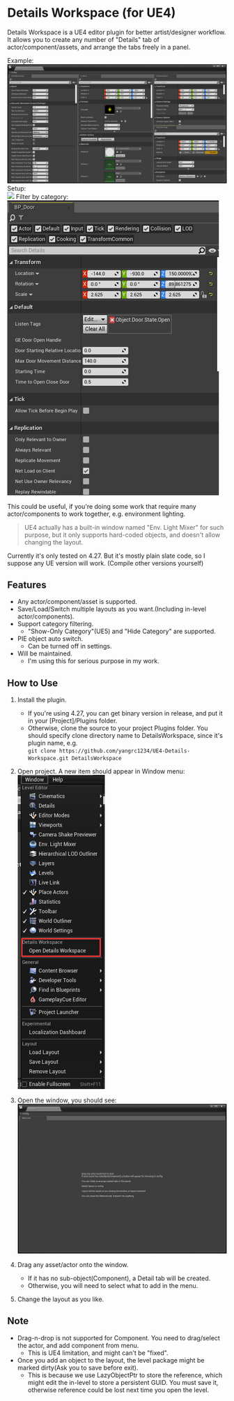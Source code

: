 ﻿# Details Workspace (for UE4)
Details Workspace is a UE4 editor plugin for better artist/designer workflow.    
It allows you to create any number of "Details" tab of actor/component/assets, and arrange the tabs freely in a panel.  

Example:  
![](Images/Example0.png)  
Setup:  
![](Images/Animated.gif)
Filter by category:  
![](Images/CategoryFilter.gif)

This could be useful, if you're doing some work that require many actor/components to work together, e.g. environment lighting.  

> UE4 actually has a built-in window named "Env. Light Mixer" for such purpose, but it only supports hard-coded objects, and doesn't allow changing the layout.  
 
Currently it's only tested on 4.27. But it's mostly plain slate code, so I suppose any UE version will work. (Compile other versions yourself)

## Features  
* Any actor/component/asset is supported.  
* Save/Load/Switch multiple layouts as you want.(Including in-level actor/components).   
* Support category filtering. 
    * "Show-Only Category"(UE5) and "Hide Category" are supported.  
* PIE object auto switch.  
    * Can be turned off in settings.  
* Will be maintained.
    * I'm using this for serious purpose in my work.  

## How to Use  

1. Install the plugin.
    * If you're using 4.27, you can get binary version in release, and put it in your \[Project\]/Plugins folder.  
    * Otherwise, clone the source to your project Plugins folder. You should specify clone directory name to DetailsWorkspace, since it's plugin name, e.g.   
    `git clone https://github.com/yangrc1234/UE4-Details-Workspace.git DetailsWorkspace`

2. Open project. A new item should appear in Window menu:    
![](Images/WhereToOpen.png)

3. Open the window, you should see:  
![](Images/FirstOpen.png)  

4. Drag any asset/actor onto the window.
    * If it has no sub-object(Component), a Detail tab will be created.  
    * Otherwise, you will need to select what to add in the menu.   
    
5. Change the layout as you like.


## Note  
* Drag-n-drop is not supported for Component. You need to drag/select the actor, and add component from menu.
   * This is UE4 limitation, and might can't be "fixed".  
* Once you add an object to the layout, the level package might be marked dirty(Ask you to save before exit).  
    * This is because we use LazyObjectPtr to store the reference, which might edit the in-level to store a persistent GUID. You must save it, otherwise reference could be lost next time you open the level.  